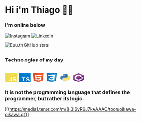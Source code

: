 # Hi i'm Thiago 👋🏽
### I'm online below

[![Instagram](https://img.shields.io/badge/Instagram-E4405F?style=for-the-badge&logo=instagram&logoColor=white)](https://www.instagram.com/eoo.th_/)
[![LinkedIn](https://img.shields.io/badge/LinkedIn-0077B5?style=for-the-badge&logo=linkedin&logoColor=white)](https://www.linkedin.com/in/thiago-santana-26b059293/)

![Euu.th GitHub stats](https://github-readme-stats.vercel.app/api?username=kjkksaint&theme=dark&show_icons=true&theme=onedark)

##
### Technologies of my day

<div style="display: inline_block"><br>
  <img align="center" alt="Rafa-Js" height="30" width="40" src="https://raw.githubusercontent.com/devicons/devicon/master/icons/javascript/javascript-plain.svg">
  <img align="center" alt="Rafa-Ts" height="30" width="40" src="https://raw.githubusercontent.com/devicons/devicon/master/icons/typescript/typescript-plain.svg">
  <img align="center" alt="Rafa-HTML" height="30" width="40" src="https://raw.githubusercontent.com/devicons/devicon/master/icons/html5/html5-original.svg">
  <img align="center" alt="Rafa-CSS" height="30" width="40" src="https://raw.githubusercontent.com/devicons/devicon/master/icons/css3/css3-original.svg">
  <img align="center" alt="Rafa-Python" height="30" width="40" src="https://raw.githubusercontent.com/devicons/devicon/master/icons/python/python-original.svg">
  <img align="center" alt="Rafa-Csharp" height="30" width="40" src="https://raw.githubusercontent.com/devicons/devicon/master/icons/csharp/csharp-original.svg">
</div>

### It is not the programming language that defines the programmer, but rather its logic.

![(https://media1.tenor.com/m/8-3I6vR6J7kAAAAC/tooruoikawa-oikawa.gif)]

